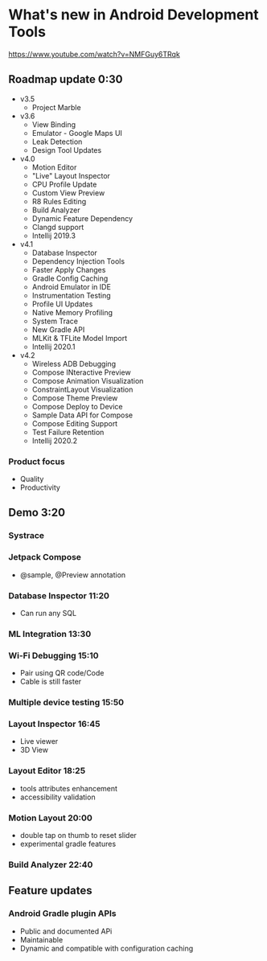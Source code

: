# What's new in Android Development Tools

<https://www.youtube.com/watch?v=NMFGuy6TRqk>

## Roadmap update 0:30

- v3.5
  - Project Marble
- v3.6
  - View Binding
  - Emulator - Google Maps UI
  - Leak Detection
  - Design Tool Updates
- v4.0
  - Motion Editor
  - "Live" Layout Inspector
  - CPU Profile Update
  - Custom View Preview
  - R8 Rules Editing
  - Build Analyzer
  - Dynamic Feature Dependency
  - Clangd support
  - Intellij 2019.3
- v4.1
  - Database Inspector
  - Dependency Injection Tools
  - Faster Apply Changes
  - Gradle Config Caching
  - Android Emulator in IDE
  - Instrumentation Testing
  - Profile UI Updates
  - Native Memory Profiling
  - System Trace
  - New Gradle API
  - MLKit & TFLite Model Import
  - Intellij 2020.1
- v4.2
  - Wireless ADB Debugging
  - Compose INteractive Preview
  - Compose Animation Visualization
  - ConstraintLayout Visualization
  - Compose Theme Preview
  - Compose Deploy to Device
  - Sample Data API for Compose
  - Compose Editing Support
  - Test Failure Retention
  - Intellij 2020.2

### Product focus

- Quality 
- Productivity

## Demo 3:20

### Systrace

### Jetpack Compose

- @sample, @Preview annotation

### Database Inspector 11:20

- Can run any SQL

### ML Integration 13:30

### Wi-Fi Debugging 15:10

- Pair using QR code/Code
- Cable is still faster

### Multiple device testing 15:50

### Layout Inspector 16:45

- Live viewer
- 3D View

### Layout Editor 18:25

- tools attributes enhancement
- accessibility validation

### Motion Layout 20:00

- double tap on thumb to reset slider
- experimental gradle features

### Build Analyzer 22:40

## Feature updates

### Android Gradle plugin APIs

- Public and documented APi
- Maintainable
- Dynamic and compatible with configuration caching
